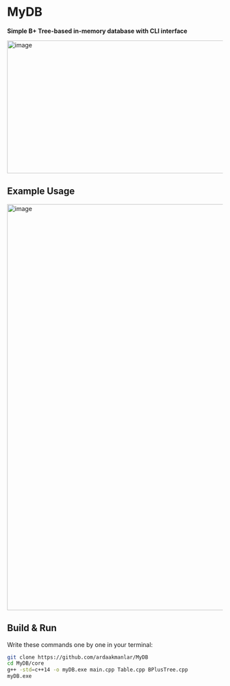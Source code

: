 # MyDB  

**Simple B+ Tree-based in-memory database with CLI interface**  

<img width="1059" height="310" alt="image" src="https://github.com/user-attachments/assets/6df187c2-cbc8-477c-9b2f-05b5dd8e9753" />

## Example Usage  
<img width="1036" height="948" alt="image" src="https://github.com/user-attachments/assets/86b6e2d9-cc49-4632-b395-529af92e1ec2" />



## Build & Run

Write these commands one by one in your terminal:

```bash
git clone https://github.com/ardaakmanlar/MyDB
cd MyDB/core
g++ -std=c++14 -o myDB.exe main.cpp Table.cpp BPlusTree.cpp
myDB.exe
